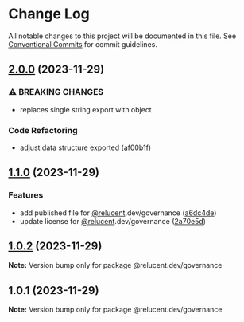 # Change Log

All notable changes to this project will be documented in this file.
See [Conventional Commits](https://conventionalcommits.org) for commit guidelines.

## [2.0.0](https://github.com/RelucentDev/relucent-pkg/compare/@relucent.dev/governance@1.1.0...@relucent.dev/governance@2.0.0) (2023-11-29)


### ⚠ BREAKING CHANGES

* replaces single string export with object

### Code Refactoring

* adjust data structure exported ([af00b1f](https://github.com/RelucentDev/relucent-pkg/commit/af00b1f212d140d2972aeb964cdf940bcd312711))



## [1.1.0](https://github.com/RelucentDev/relucent-pkg/compare/@relucent.dev/governance@1.0.2...@relucent.dev/governance@1.1.0) (2023-11-29)


### Features

* add published file for [@relucent](https://github.com/relucent).dev/governance ([a6dc4de](https://github.com/RelucentDev/relucent-pkg/commit/a6dc4de62928bb4a2d0da24f972817485592cebe))
* update license for [@relucent](https://github.com/relucent).dev/governance ([2a70e5d](https://github.com/RelucentDev/relucent-pkg/commit/2a70e5d9e851157f5e3c7a49e9d5900e5eedbba0))



## [1.0.2](https://github.com/RelucentDev/relucent-pkg/compare/@relucent.dev/governance@1.0.1...@relucent.dev/governance@1.0.2) (2023-11-29)

**Note:** Version bump only for package @relucent.dev/governance





## 1.0.1 (2023-11-29)

**Note:** Version bump only for package @relucent.dev/governance
